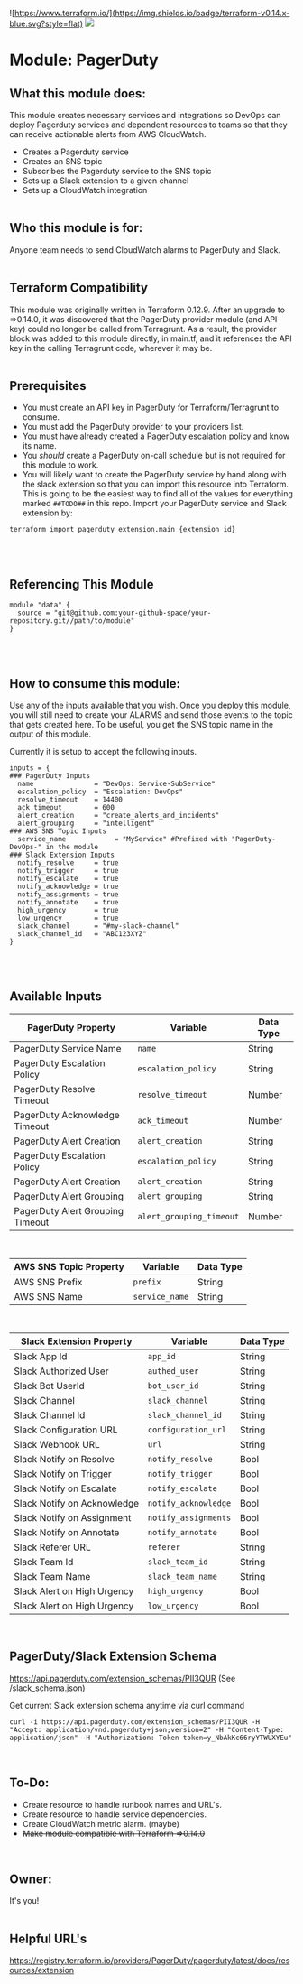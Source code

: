 ![https://www.terraform.io/](https://img.shields.io/badge/terraform-v0.14.x-blue.svg?style=flat)
![](https://img.shields.io/maintenance/yes/2021.svg)

# Module: PagerDuty

## What this module does:
This module creates necessary services and integrations so DevOps can deploy Pagerduty services and dependent resources to teams so that they can receive actionable alerts from AWS CloudWatch.
* Creates a Pagerduty service
* Creates an SNS topic
* Subscribes the Pagerduty service to the SNS topic
* Sets up a Slack extension to a given channel
* Sets up a CloudWatch integration
<br><br>

## Who this module is for:
Anyone team needs to send CloudWatch alarms to PagerDuty and Slack. 
<br>
<br>

## Terraform Compatibility
This module was originally written in Terraform 0.12.9. After an upgrade to =>0.14.0, it was discovered that the PagerDuty provider module (and API key) could no longer be called from Terragrunt. As a result, the provider block was added to this module directly, in main.tf, and it references the API key in the calling Terragrunt code, wherever it may be.
<br>
<br>

## Prerequisites
* You must create an API key in PagerDuty for Terraform/Terragrunt to consume.
* You must add the PagerDuty provider to your providers list.
* You must have already created a PagerDuty escalation policy and know its name.
* You *should* create a PagerDuty on-call schedule but is not required for this module to work.
* You will likely want to create the PagerDuty service by hand along with the slack extension so that you can import this resource into Terraform. This is going to be the easiest way to find all of the values for everything marked `##TODO##` in this repo.
Import your PagerDuty service and Slack extension by:
```
terraform import pagerduty_extension.main {extension_id}
```
<br>
<br>

## Referencing This Module

```
module "data" {
  source = "git@github.com:your-github-space/your-repository.git//path/to/module"
}
```
<br>
<br>

## How to consume this module:
Use any of the inputs available that you wish. Once you deploy this module, you will still need to create your ALARMS and send those events to the topic that gets created here. To be useful, you get the SNS topic name in the output of this module.

Currently it is setup to accept the following inputs.
```
inputs = {
### PagerDuty Inputs
  name               = "DevOps: Service-SubService"
  escalation_policy  = "Escalation: DevOps"
  resolve_timeout    = 14400
  ack_timeout        = 600
  alert_creation     = "create_alerts_and_incidents"
  alert_grouping     = "intelligent"
### AWS SNS Topic Inputs
  service_name            = "MyService" #Prefixed with "PagerDuty-DevOps-" in the module
### Slack Extension Inputs
  notify_resolve     = true
  notify_trigger     = true
  notify_escalate    = true
  notify_acknowledge = true
  notify_assignments = true
  notify_annotate    = true
  high_urgency       = true
  low_urgency        = true
  slack_channel      = "#my-slack-channel"
  slack_channel_id   = "ABC123XYZ"
}
```
<br>
<br>

## Available Inputs

| PagerDuty Property               | Variable                 | Data Type |
| -------------------------------- | ------------------------ | --------- |
| PagerDuty Service Name           | `name`                   | String    |
| PagerDuty Escalation Policy      | `escalation_policy`      | String    |
| PagerDuty Resolve Timeout        | `resolve_timeout`        | Number    |
| PagerDuty Acknowledge Timeout    | `ack_timeout`            | Number    |
| PagerDuty Alert Creation         | `alert_creation`         | String    |
| PagerDuty Escalation Policy      | `escalation_policy`      | String    |
| PagerDuty Alert Creation         | `alert_creation`         | String    |
| PagerDuty Alert Grouping         | `alert_grouping`         | String    |
| PagerDuty Alert Grouping Timeout | `alert_grouping_timeout` | Number    |
<br>

| AWS SNS Topic Property       | Variable             | Data Type |
| ---------------------------- | -------------------- | ---------
| AWS SNS Prefix               | `prefix`             | String    |
| AWS SNS Name                 | `service_name`       | String    |
<br>

| Slack Extension Property     | Variable             | Data Type |
| ---------------------------- | -------------------- | ---------
| Slack App Id                 | `app_id`             | String    |
| Slack Authorized User        | `authed_user`        | String    |
| Slack Bot UserId             | `bot_user_id`        | String    |
| Slack Channel                | `slack_channel`      | String    |
| Slack Channel Id             | `slack_channel_id`   | String    |
| Slack Configuration URL      | `configuration_url`  | String    |
| Slack Webhook URL            | `url`                | String    |
| Slack Notify on Resolve      | `notify_resolve`     | Bool      |
| Slack Notify on Trigger      | `notify_trigger`     | Bool      |
| Slack Notify on Escalate     | `notify_escalate`    | Bool      |
| Slack Notify on Acknowledge  | `notify_acknowledge` | Bool      |
| Slack Notify on Assignment   | `notify_assignments` | Bool      |
| Slack Notify on Annotate     | `notify_annotate`    | Bool      |
| Slack Referer URL            | `referer`            | String    |
| Slack Team Id                | `slack_team_id`      | String    |
| Slack Team Name              | `slack_team_name`    | String    |
| Slack Alert on High Urgency  | `high_urgency`       | Bool      |
| Slack Alert on High Urgency  | `low_urgency`        | Bool      |
<br>

## PagerDuty/Slack Extension Schema
https://api.pagerduty.com/extension_schemas/PII3QUR (See /slack_schema.json)

Get current Slack extension schema anytime via curl command
```
curl -i https://api.pagerduty.com/extension_schemas/PII3QUR -H "Accept: application/vnd.pagerduty+json;version=2" -H "Content-Type: application/json" -H "Authorization: Token token=y_NbAkKc66ryYTWUXYEu"
```
<br>

## To-Do:
* Create resource to handle runbook names and URL's.
* Create resource to handle service dependencies.
* Create CloudWatch metric alarm. (maybe)
* <s>Make module compatible with Terraform =>0.14.0</s>

<br>

## Owner:
It's you!
<br>
<br>

## Helpful URL's
https://registry.terraform.io/providers/PagerDuty/pagerduty/latest/docs/resources/extension
